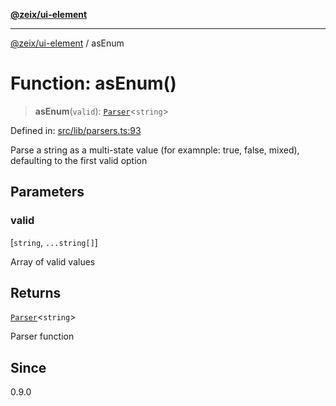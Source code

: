 [**@zeix/ui-element**](../README.md)

***

[@zeix/ui-element](../globals.md) / asEnum

# Function: asEnum()

> **asEnum**(`valid`): [`Parser`](../type-aliases/Parser.md)\<`string`\>

Defined in: [src/lib/parsers.ts:93](https://github.com/zeixcom/ui-element/blob/0bdd451e0266b456b3ed7c56ab9ac6ad476a6f80/src/lib/parsers.ts#L93)

Parse a string as a multi-state value (for examnple: true, false, mixed), defaulting to the first valid option

## Parameters

### valid

\[`string`, `...string[]`\]

Array of valid values

## Returns

[`Parser`](../type-aliases/Parser.md)\<`string`\>

Parser function

## Since

0.9.0
